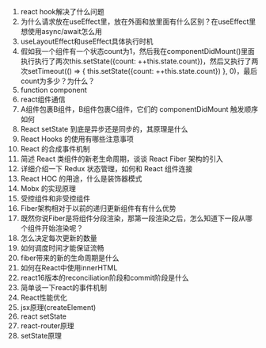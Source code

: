 1. react hook解决了什么问题
2. 为什么请求放在useEffect里，放在外面和放里面有什么区别？在useEffect里想使用async/await怎么用
3. useLayoutEffect和useEffect具体执行时机
4. 假如我一个组件有一个状态count为1，然后我在componentDidMount()里面执行执行了两次this.setState({count: ++this.state.count})，然后又执行了两次setTimeout(() => { this.setState({count: ++this.state.count}) }, 0)，最后count为多少？为什么？
5. function component
6. react组件通信
7. A组件包裹B组件，B组件包裹C组件，它们的 componentDidMount 触发顺序如何
8. React setState 到底是异步还是同步的，其原理是什么
9. React Hooks 的使用有哪些注意事项
10. React 的合成事件机制
11. 简述 React 类组件的新老生命周期，谈谈 React Fiber 架构的引入
12. 详细介绍一下 Redux 状态管理，如何和 React 组件连接
13. React HOC 的用途，什么是装饰器模式
14. Mobx 的实现原理
15. 受控组件和非受控组件
16. Fiber架构相对于以前的递归更新组件有有什么优势
17. 既然你说Fiber是将组件分段渲染，那第一段渲染之后，怎么知道下一段从哪个组件开始渲染呢？
18. 怎么决定每次更新的数量
19. 如何调度时间才能保证流畅
20. fiber带来的新的生命周期是什么
21. 如何在React中使用innerHTML
22. react16版本的reconciliation阶段和commit阶段是什么
23. 简单谈一下react的事件机制
24. React性能优化
25. jsx原理(createElement)
26. react setState
27. react-router原理
28. setState原理